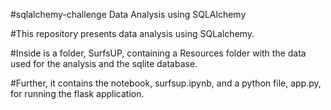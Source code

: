 #sqlalchemy-challenge
Data Analysis using SQLAlchemy

#This repository presents data analysis using SQLalchemy.

#Inside is a folder, SurfsUP, containing a Resources folder with the data used for the analysis and the sqlite database.

#Further, it contains the notebook, surfsup.ipynb, and a python file, app.py, for running the flask application.
